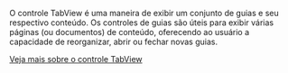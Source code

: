 ﻿O controle TabView é uma maneira de exibir um conjunto de guias e seu respectivo conteúdo. Os controles de guias são úteis para exibir várias páginas (ou documentos) de conteúdo, oferecendo ao usuário a capacidade de reorganizar, abrir ou fechar novas guias.

[Veja mais sobre o controle TabView](https://docs.microsoft.com/en-us/windows/uwp/design/controls-and-patterns/tab-view)